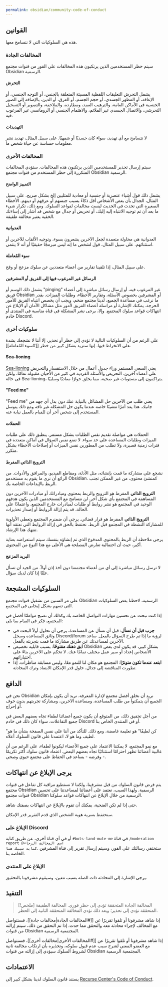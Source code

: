 ```yaml
---
permalink: obsidian/community-code-of-conduct
---
```


## القوانين

هذه هي السلوكيات التي لا نتسامح معها.

### المخالفات الجادة

سيتم حظر المستخدمين الذين يرتكبون هذه المخالفات على الفور من قنوات مجتمع Obsidian الرسمية.

#### التحرش

يشمل التحرش التعليقات اللفظية المسيئة المتعلقة بالجنس، أو التوجه الجنسي، أو الإعاقة، أو المظهر الجسدي، أو حجم الجسم، أو العرق، أو الدين، بالإضافة إلى الصور الجنسية في الأماكن العامة، والترهيب العمد، ومطاردة، والملاحقة، والتصوير أو التسجيل التحرشي، والاتصال الجسدي غير الملائم، والاهتمام الجنسي أو الرومانسي غير المرغوب فيه.

#### التهديدات

لا نتسامح مع أي تهديد، سواء كان جسديًا أو شفهيًا. على سبيل المثال، تهديد نشر معلومات حساسة عن حياة شخص ما.

### المخالفات الأخرى

سيتم إرسال تحذير للمستخدمين الذين يرتكبون هذه المخالفات. ستؤدي المخالفات المتكررة إلى حظر المستخدم من قنوات مجتمع Obsidian الرسمية.

#### التمييز الواضح

يشمل ذلك قول أشياء عنصرية أو جنسية أو معادية للمثليين إلخ بشكل صريح. على سبيل المثال، الجدال بأن بعض الأشخاص أقل ذكاءً بسبب جنسهم أو عرقهم أو دينهم. الأخطاء الصغيرة التي تحدث في الحديث ليست مخالفات لقواعد السلوك. ومع ذلك، تكرار شيء ما بعد أن تم توجيه الانتباه إليه إليك، أو تحريض أو جدال مع شخص قد أشار إلى إساءتك الخفية يعتبر مخالفة طفيفة.

#### العدوانية

العدوانية هي محاولة متعمدة لجعل الآخرين يشعرون بسوء، وتوجيه الألقاب للآخرين أو استثنائهم. على سبيل المثال، قول لشخص ما إنه ليس مبرمجًا حقيقيًا أو أنه لا ينتمي.

#### سوء المُعاملة

على سبيل المثال، إذا تلقينا تقارير من أعضاء متعددين عن سلوك مزعج أو وقح.

#### الرسائل غير المرغوب فيها إلى الفريق أو المشرفين

يشمل ذلك الوسم أو "pinging" غير المرغوب فيه، أو إرسال رسائل مباشرة إلى أعضاء فريق Obsidian أو المشرفين بخصوص الأسئلة، وتقارير الأخطاء، وطلبات الميزات. بقدر ما نرغب في مساعدة الجميع، لدينا مجتمع ضخم، ويجب أن يخصص انتباه الفريق للأمور الحرجة. يمكنك الإشارة أو مراسلة أعضاء الفريق لأمور مثل مشاكل الأمان أو الإبلاغ عن انتهاكات قواعد سلوك المجتمع. وإلا، يرجى نشر المشكلة في قناة مناسبة في المنتدى أو خادم Discord.

### سلوكيات أخرى

على الرغم من أن السلوكيات التالية لا تؤدي إلى حظر أو تحذير، إلا أننا لا نشجعك بشدة على الانخراط فيها. إنها ستزيد بشكل كبير من خطر [[#سوء المُعاملة]].

#### Sea-lioning

[Sea-lioning](https://en.wikipedia.org/wiki/Sealioning) يعني السعي المستمر وراء جدول أعمال من خلال الاستفسار والتحريض على أعضاء آخرين. التحريض والأسئلة الفردية في كثير من الأحيان مقبولة تمامًا، ولكن في حالة Sea-lioning، يتراكمون إلى مستويات غير صحية، مما يخلق حوارًا معاديًا وسلبيًا.

#### "Feed me"

"Feed me" يعني طلب من الآخرين حل المشاكل بالنيابة عنك دون بذل أي جهد من جانبك. هذا يعد أمرًا مشينًا خاصة عندما يكون حل المشكلة غير تافه ومع ذلك يتوسل المستخدم إلى شخص آخر أن للقيام بالعمل نيابة عنه.

#### الحملات

الحملات هي مواصلة تقديم نفس الطلبات بشكل مستمر. ينطبق ذلك على طلبات الميزات وطلبات المساعدة على حد سواء. لا تضع نفس السؤال في أماكن متعددة في فترات زمنية قصيرة، ولا تطلب من المطورين نفس الميزات أو إصلاحات الأخطاء بشكل متكرر.

#### الترويج الذاتي المفرط

نشجع على مشاركة ما قمت بإنشائه، مثل الأدلة، ومقاطع الفيديو، والمرافق والأدوات. من الرائع أن نرى ما يقوم به مستخدمو Obsidian. كمنشئ محتوى، من غير الممكن تجنب الربط بالإبداعات الخاصة بك.

**الترويج الذاتي** المفرط هو الترويج والربط بمحتوى ومبادراتك أو مبادرات الآخرين دون المساهمة في المجتمع بأي شكل آخر. لن نتسامح مع المستخدمين الذين يكون هدفهم الوحيد في المجتمع هو نشر روابط أو طلبات لمبادرات خارج المجتمع. واعتمادًا على الحالة، قد يتم إزالة الروابط أو إصدار تحذيرات.

**الترويج الذاتي** المفرط هو قرار قضائي. يرجى أن ضمنرم المجتمع وتعطي الأولوية للمشاركة النشطة في المجتمع قبل الربط. نحتفظ بالحق في إزالة الروابط التي نعتقد أنها تنتهك هذا الإرشاد.

يرجى ملاحظة أن الربط بالمحتوى المدفوع الذي تم إنشاؤه بنفسك سيتم استعراضه بعناية أكبر، حيث أن احتمالية تعارض المصلحة هي الأعلى مع هذا النوع من المحتوى.

#### البريد المزعج

لا ترسل رسائل مباشرة إلى أي من أعضاء مجتمعنا دون أخذ إذن أولاً. من الجيد أن تسأل علنًا إذا كان لديك سؤال.

## السلوكيات المشجعة

على مر السنين من تشغيل قنوات مجتمع Obsidian الرسمية، لاحظنا بعض السلوكيات التي تسهم بشكل إيجابي في المجتمع.

إذا كنت تبحث عن تحسين مهارات التواصل الخاصة بك وكذلك أن تصبح مواطنًا أفضل في المجتمع، فكر في القيام بما يلي:

- **جرب قبل أن تسأل**: قبل أن تسأل عن المساعدة، يرجى أن تحاول أولاً البحث في وثائق المساعدة وسجل Discord/forum لرؤية ما إذا تم طرح السؤال بالفعل. ساعد الآخرين لمساعدتك عن طريق مشاركة ما قمت بتجربته بالفعل.
- **ابق ذهنك مفتوحًا**: بسبب قابلية تخصيص Obsidian بشكل كبير، قد يكون لدى بعض الأشخاص إعداد أو سير عمل مختلف تمامًا عنك. لا تحكم على الآخرين بناءً على اختياراتهم.
- **ابتعد عندما تكون متوترًا**: المجتمع هو مكان لنا للنمو معًا، وليس مسابقة مناظرات. إذا تطورت المناقشة إلى جدال، حاول قدر الإمكان الابتعاد وترك المحادثة.

## الدافع

نحن في Obsidian نريد أن نخلق أفضل مجتمع لإدارة المعرفة. نريد أن يكون بإمكان الجميع أن يتمكنوا من طلب المساعدة، ومساعدة الآخرين، ومشاركة تجربتهم بدون خوف أو إحراج.

من أجل تحقيق ذلك، من المتوقع أن يكون جميع أعضائنا لطفاء تجاه بعضهم البعض في جميع التفاعلات، سواء كان ذلك في خادم Discord أو في المنتدى الخاص بنا.

"كن لطيفًا" هو تعليمة غامضة، ومع ذلك. للتأكد من أننا على نفس الصفحة بشأن ما هو لطيف وما هو لا، اعتمدنا على قانون السلوك أعلاه.

مع نمو المجتمع، لا يمكننا الاعتماد على جميع الأعضاء ليكونوا لطفاء، على الرغم من أن غالبية أعضائنا تظهر احترامًا استثنائيًا تجاه بعضهم البعض. اعتماد قانون سلوك أكثر تكريمًا - وفرضه - يساعد في الحفاظ على مجتمع حيوي وصحي.

## يرجى الإبلاغ عن انتهاكات

يتم فرض قانون السلوك من قبل مشرفينا، ولكننا لا نستطيع مراقبة كل تفاعل في قنوات مجتمع Obsidian الرسمية. ولهذا السبب، نعتمد على أعضائنا لمساعدتنا على تحسين قنوات مجتمع Obsidian الرسمية من خلال الإبلاغ عن انتهاكات قواعد سلوكنا.

حتى إذا لم تكن الضحية، يمكنك أن تقوم بالإبلاغ عن انتهاكات بصفتك شاهد.

سنحتفظ بسرية هوية الشخص الذي قدم التقرير قدر الإمكان.

### الإبلاغ على Discord

في قناة <code dir="ltr">\#bots-land-mute-me</code> أو في أي قناة أخرى، عن طريق كتابة <code dir="ltr">/moderation report @اسم المخالف الرجاء كتابة سببك هنا</code>. ستختفي رسالتك على الفور، وسيتم إرسال تقرير إلى قناة المشرفين الخاصة بنا.

### الإبلاغ على المنتدى

يرجى الإشارة إلى المحادثة ذات الصلة بسبب معين، وسيقوم مشرفونا بالتحقيق.

## التنفيذ

> [!ملخص]
> المخالفة الجادة المتحققة تؤدي إلى حظر فوري.
> المخالفة الطفيفة المتحققة تؤدي إلى تحذير؛ وبعد ذلك تؤدي المخالفة المتحققة الثانية إلى الحظر.

إذا شاهد مشرفونا أو تلقوا تقريرًا عن [[#المخالفات الجادة|مخالفات جادة]]، فسنتواصل مع المخالف لإجراء محادثة معه والتحقق مما حدث. إذا تم التحقق من ذلك، سيتم إزالته من قنوات Obsidian المجتمعية الرسمية.

إذا شاهد مشرفونا أو تلقوا تقريرًا عن [[#المخالفات الأخرى|مخالفات أخرى]]، فسنتواصل مع العضو المعني لشرح سبب عدم قبول سلوكه، وتحذيره بأن ارتكاب مخالفة ثانية لشروط السلوك سيؤدي إلى إزالته من قنوات Obsidian المجتمعية الرسمية.

## الاعتمادات

يستند قانون السلوك لدينا بشكل كبير إلى [Recurse Center's Code of Conduct](https://www.recurse.com/code-of-conduct).
